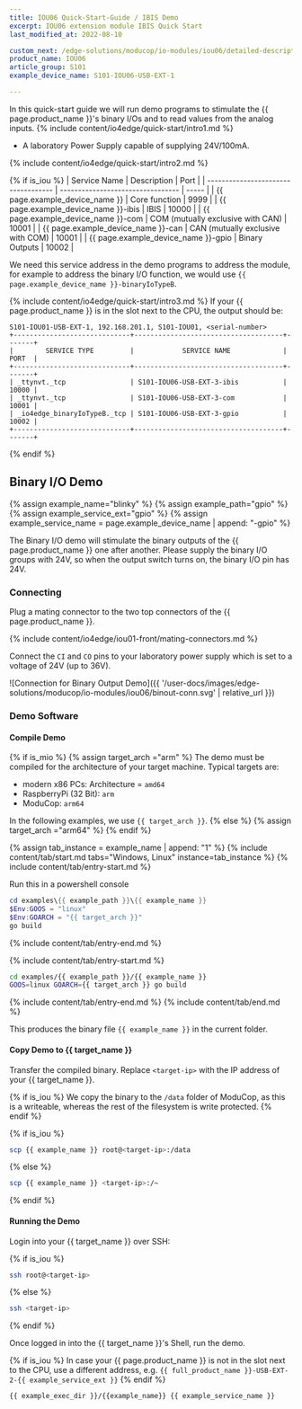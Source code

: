 ```yaml
---
title: IOU06 Quick-Start-Guide / IBIS Demo
excerpt: IOU06 extension module IBIS Quick Start
last_modified_at: 2022-08-10

custom_next: /edge-solutions/moducop/io-modules/iou06/detailed-description/
product_name: IOU06
article_group: S101
example_device_name: S101-IOU06-USB-EXT-1

---
```


In this quick-start guide we will run demo programs to stimulate the {{ page.product_name }}'s binary I/Os and to read values from the analog inputs.
{% include content/io4edge/quick-start/intro1.md %}
* A laboratory Power Supply capable of supplying 24V/100mA.

{% include content/io4edge/quick-start/intro2.md %}

{% if is_iou %}
| Service Name                        | Description                       | Port  |
| ----------------------------------- | --------------------------------- | ----- |
| {{ page.example_device_name }}      | Core function                     | 9999  |
| {{ page.example_device_name }}-ibis | IBIS                              | 10000 |
| {{ page.example_device_name }}-com  | COM (mutually exclusive with CAN) | 10001 |
| {{ page.example_device_name }}-can  | CAN (mutually exclusive with COM) | 10001 |
| {{ page.example_device_name }}-gpio | Binary Outputs                    | 10002 |

We need this service address in the demo programs to address the module, for example to address the binary I/O function, we would use `{{ page.example_device_name }}-binaryIoTypeB`.

{% include content/io4edge/quick-start/intro3.md %}
If your {{ page.product_name }} is in the slot next to the CPU, the output should be:
```
S101-IOU01-USB-EXT-1, 192.168.201.1, S101-IOU01, <serial-number>
+-----------------------------+-------------------------------------+-------+
|        SERVICE TYPE         |            SERVICE NAME             | PORT  |
+-----------------------------+-------------------------------------+-------+
| _ttynvt._tcp                | S101-IOU06-USB-EXT-3-ibis           | 10000 |
| _ttynvt._tcp                | S101-IOU06-USB-EXT-3-com            | 10001 |
| _io4edge_binaryIoTypeB._tcp | S101-IOU06-USB-EXT-3-gpio           | 10002 |
+-----------------------------+-------------------------------------+-------+
```
{% endif %}

## Binary I/O Demo

{% assign example_name="blinky" %}
{% assign example_path="gpio" %}
{% assign example_service_ext="gpio" %}
{% assign example_service_name = page.example_device_name | append: "-gpio" %}

The Binary I/O demo will stimulate the binary outputs of the {{ page.product_name }} one after another. Please supply the binary I/O groups with 24V, so when the output switch turns on, the binary I/O pin has 24V.


### Connecting

Plug a mating connector to the two top connectors of the {{ page.product_name }}.

{% include content/io4edge/iou01-front/mating-connectors.md %}

Connect the `CI` and `CO` pins to your laboratory power supply which is set to a voltage of 24V (up to 36V).



![Connection for Binary Output Demo]({{ '/user-docs/images/edge-solutions/moducop/io-modules/iou06/binout-conn.svg' | relative_url }})

### Demo Software
#### Compile Demo
{% if is_mio %}
  {% assign target_arch ="arm" %}
  The demo must be compiled for the architecture of your target machine. Typical targets are:
  - modern x86 PCs: Architecture = `amd64`
  - RaspberryPi (32 Bit): `arm`
  - ModuCop: `arm64`

In the following examples, we use `{{ target_arch }}`.
{% else %}
  {% assign target_arch ="arm64" %}
{% endif %}


{% assign tab_instance = example_name  | append: "1" %}
{% include content/tab/start.md tabs="Windows, Linux" instance=tab_instance %}
{% include content/tab/entry-start.md %}

Run this in a powershell console
```powershell
cd examples\{{ example_path }}\{{ example_name }}
$Env:GOOS = "linux"
$Env:GOARCH = "{{ target_arch }}"
go build
```
{% include content/tab/entry-end.md %}

{% include content/tab/entry-start.md %}

```bash
cd examples/{{ example_path }}/{{ example_name }}
GOOS=linux GOARCH={{ target_arch }} go build
```
{% include content/tab/entry-end.md %}
{% include content/tab/end.md %}

This produces the binary file `{{ example_name }}` in the current folder.

#### Copy Demo to {{ target_name }}

Transfer the compiled binary. Replace `<target-ip>` with the IP address of your {{ target_name }}.

{% if is_iou %}
We copy the binary to the `/data` folder of ModuCop, as this is a writeable, whereas the rest of the filesystem is write protected.
{% endif %}


{% if is_iou %}
```bash
scp {{ example_name }} root@<target-ip>:/data
```
{% else %}
```bash
scp {{ example_name }} <target-ip>:/~
```
{% endif %}


#### Running the Demo

Login into your {{ target_name }} over SSH:

{% if is_iou %}
```bash
ssh root@<target-ip>
```
{% else %}
```bash
ssh <target-ip>
```
{% endif %}

Once logged in into the {{ target_name }}'s Shell, run the demo.

{% if is_iou %}
In case your {{ page.product_name }} is not in the slot next to the CPU, use a different address, e.g. `{{ full_product_name }}-USB-EXT-2-{{ example_service_ext }}`
{% endif %}

```bash
{{ example_exec_dir }}/{{example_name}} {{ example_service_name }}
```
